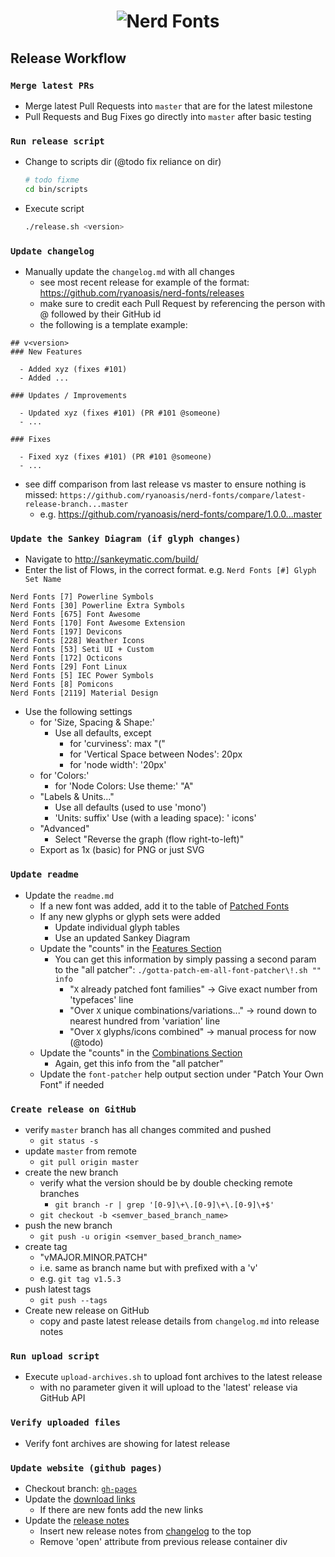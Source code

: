 <h1 align="center">
	<img src="https://raw.githubusercontent.com/ryanoasis/nerd-fonts/master/images/nerd-fonts-logo.svg?sanitize=true" alt="Nerd Fonts" />
</h1>

## Release Workflow

### `Merge latest PRs`
- Merge latest Pull Requests into `master` that are for the latest milestone
- Pull Requests and Bug Fixes go directly into `master` after basic testing

### `Run release script`
- Change to scripts dir (@todo fix reliance on dir)
  ```sh
  # todo fixme
  cd bin/scripts
  ```
- Execute script
  ```sh
  ./release.sh <version>
  ```

### `Update changelog`
- Manually update the `changelog.md` with all changes
  - see most recent release for example of the format: https://github.com/ryanoasis/nerd-fonts/releases
  - make sure to credit each Pull Request by referencing the person with @ followed by their GitHub id
  - the following is a template example:
```
## v<version>
### New Features

  - Added xyz (fixes #101)
  - Added ...

### Updates / Improvements

  - Updated xyz (fixes #101) (PR #101 @someone)
  - ...

### Fixes

  - Fixed xyz (fixes #101) (PR #101 @someone)
  - ...
```
- see diff comparison from last release vs master to ensure nothing is missed: `https://github.com/ryanoasis/nerd-fonts/compare/latest-release-branch...master`
  - e.g. https://github.com/ryanoasis/nerd-fonts/compare/1.0.0...master

### `Update the Sankey Diagram (if glyph changes)`

- Navigate to http://sankeymatic.com/build/
- Enter the list of Flows, in the correct format. e.g. `Nerd Fonts [#] Glyph Set Name`
```
Nerd Fonts [7] Powerline Symbols
Nerd Fonts [30] Powerline Extra Symbols
Nerd Fonts [675] Font Awesome
Nerd Fonts [170] Font Awesome Extension
Nerd Fonts [197] Devicons
Nerd Fonts [228] Weather Icons
Nerd Fonts [53] Seti UI + Custom
Nerd Fonts [172] Octicons
Nerd Fonts [29] Font Linux
Nerd Fonts [5] IEC Power Symbols
Nerd Fonts [8] Pomicons
Nerd Fonts [2119] Material Design
```
- Use the following settings
  - for 'Size, Spacing & Shape:'
    - Use all defaults, except
      - for 'curviness': max "("
      - for 'Vertical Space between Nodes': 20px
      - for 'node width': '20px'
  - for 'Colors:'
    - for 'Node Colors: Use theme:' "A"
  - "Labels & Units..."
    - Use all defaults (used to use 'mono')
    - 'Units: suffix' Use (with a leading space): ' icons'
  - "Advanced"
    - Select "Reverse the graph (flow right-to-left)"
  - Export as 1x (basic) for PNG or just SVG


### `Update readme`
- Update the `readme.md`
  - If a new font was added, add it to the table of [Patched Fonts][]
  - If any new glyphs or glyph sets were added
    - Update individual glyph tables
    - Use an updated Sankey Diagram
  * Update the "counts" in the [Features Section][]
    * You can get this information by simply passing a second param to the "all patcher": `./gotta-patch-em-all-font-patcher\!.sh "" info`
      * "`X` already patched font families" -> Give exact number from 'typefaces' line
      * "Over `X` unique combinations/variations..." -> round down to nearest hundred from 'variation' line
      * "Over `X` glyphs/icons combined" -> manual process for now (@todo)
  * Update the "counts" in the [Combinations Section][]
    * Again, get this info from the "all patcher"
  * Update the `font-patcher` help output section under "Patch Your Own Font" if needed

### `Create release on GitHub`
- verify `master` branch has all changes commited and pushed
  - `git status -s`
- update `master` from remote
  - `git pull origin master`
- create the new branch
  - verify what the version should be by double checking remote branches
    - `git branch -r | grep '[0-9]\+\.[0-9]\+\.[0-9]\+$'`
  - `git checkout -b <semver_based_branch_name>`
- push the new branch
  - `git push -u origin <semver_based_branch_name>`
- create tag
  - "vMAJOR.MINOR.PATCH"
  - i.e. same as branch name but with prefixed with a 'v'
  - e.g. `git tag v1.5.3`
- push latest tags
  - `git push --tags`
- Create new release on GitHub
  - copy and paste latest release details from `changelog.md` into release notes

### `Run upload script`
- Execute `upload-archives.sh` to upload font archives to the latest release
  - with no parameter given it will upload to the 'latest' release via GitHub API

### `Verify uploaded files`
- Verify font archives are showing for latest release

### `Update website (github pages)`
- Checkout branch: [`gh-pages`](https://github.com/ryanoasis/nerd-fonts/tree/gh-pages)
- Update the [download links](https://github.com/ryanoasis/nerd-fonts/blob/gh-pages/_posts/2017-01-03-downloads.md)
  - If there are new fonts add the new links
- Update the [release notes](https://github.com/ryanoasis/nerd-fonts/blob/gh-pages/_posts/2017-01-06-release.md)
  - Insert new release notes from [changelog](https://github.com/ryanoasis/nerd-fonts/blob/master/changelog.md) to the top
  - Remove 'open' attribute from previous release container div

<!-- links -->

[pulls]: https://github.com/ryanoasis/nerd-fonts/pulls
[Features Section]: https://github.com/ryanoasis/nerd-fonts/blob/master/readme.md#features
[Combinations Section]: https://github.com/ryanoasis/nerd-fonts/blob/master/readme.md#combinations
[Patched Fonts]: https://github.com/ryanoasis/nerd-fonts/blob/master/readme.md#patched-fonts